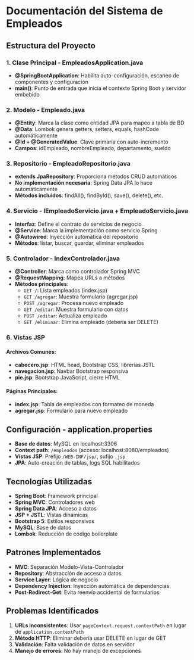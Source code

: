 # Documentación del Sistema de Empleados

## Estructura del Proyecto

### 1. Clase Principal - EmpleadosApplication.java
- **@SpringBootApplication**: Habilita auto-configuración, escaneo de componentes y configuración
- **main()**: Punto de entrada que inicia el contexto Spring Boot y servidor embebido

### 2. Modelo - Empleado.java
- **@Entity**: Marca la clase como entidad JPA para mapeo a tabla de BD
- **@Data**: Lombok genera getters, setters, equals, hashCode automáticamente
- **@Id + @GeneratedValue**: Clave primaria con auto-incremento
- **Campos**: idEmpleado, nombreEmpleado, departamento, sueldo

### 3. Repositorio - EmpleadoRepositorio.java
- **extends JpaRepository**: Proporciona métodos CRUD automáticos
- **No implementación necesaria**: Spring Data JPA lo hace automáticamente
- **Métodos incluidos**: findAll(), findById(), save(), delete(), etc.

### 4. Servicio - IEmpleadoServicio.java + EmpleadoServicio.java
- **Interfaz**: Define el contrato de servicios de negocio
- **@Service**: Marca la implementación como servicio Spring
- **@Autowired**: Inyección automática del repositorio
- **Métodos**: listar, buscar, guardar, eliminar empleados

### 5. Controlador - IndexControlador.java
- **@Controller**: Marca como controlador Spring MVC
- **@RequestMapping**: Mapea URLs a métodos
- **Métodos principales**:
  - `GET /`: Lista empleados (index.jsp)
  - `GET /agregar`: Muestra formulario (agregar.jsp)
  - `POST /agregar`: Procesa nuevo empleado
  - `GET /editar`: Muestra formulario con datos
  - `POST /editar`: Actualiza empleado
  - `GET /eliminar`: Elimina empleado (debería ser DELETE)

### 6. Vistas JSP

#### Archivos Comunes:
- **cabecero.jsp**: HTML head, Bootstrap CSS, librerías JSTL
- **navegacion.jsp**: Navbar Bootstrap responsiva
- **pie.jsp**: Bootstrap JavaScript, cierre HTML

#### Páginas Principales:
- **index.jsp**: Tabla de empleados con formateo de moneda
- **agregar.jsp**: Formulario para nuevo empleado

## Configuración - application.properties
- **Base de datos**: MySQL en localhost:3306
- **Context path**: `/empleados` (acceso: localhost:8080/empleados)
- **Vistas JSP**: Prefijo `/WEB-INF/jsp/`, sufijo `.jsp`
- **JPA**: Auto-creación de tablas, logs SQL habilitados

## Tecnologías Utilizadas
- **Spring Boot**: Framework principal
- **Spring MVC**: Controladores web
- **Spring Data JPA**: Acceso a datos
- **JSP + JSTL**: Vistas dinámicas
- **Bootstrap 5**: Estilos responsivos
- **MySQL**: Base de datos
- **Lombok**: Reducción de código boilerplate

## Patrones Implementados
- **MVC**: Separación Modelo-Vista-Controlador
- **Repository**: Abstracción de acceso a datos
- **Service Layer**: Lógica de negocio
- **Dependency Injection**: Inyección automática de dependencias
- **Post-Redirect-Get**: Evita reenvío accidental de formularios

## Problemas Identificados
1. **URLs inconsistentes**: Usar `pageContext.request.contextPath` en lugar de `application.contextPath`
2. **Método HTTP**: Eliminar debería usar DELETE en lugar de GET
3. **Validación**: Falta validación de datos en servidor
4. **Manejo de errores**: No hay manejo de excepciones